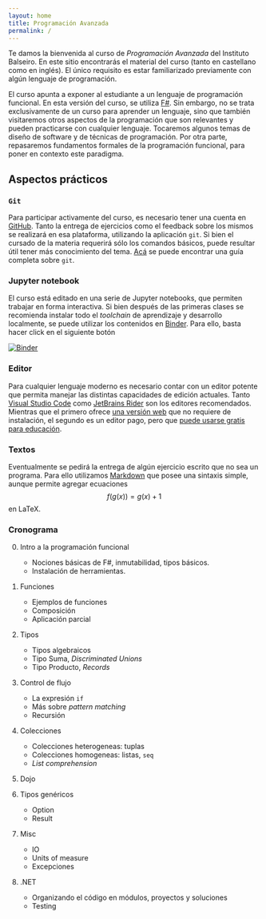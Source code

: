 ```yaml
---
layout: home
title: Programación Avanzada
permalink: /
---
```


Te damos la bienvenida al curso de _Programación Avanzada_ del Instituto Balseiro. En este sitio encontrarás el material del curso (tanto en castellano como en inglés). El único requisito es estar familiarizado previamente con algún lenguaje de programación.

El curso apunta a exponer al estudiante a un lenguaje de programación funcional. En esta versión del curso, se utiliza [F\#](https://learn.microsoft.com/en-us/dotnet/fsharp/what-is-fsharp). Sin embargo, no se trata exclusivamente de un curso para aprender un lenguaje, sino que también visitaremos otros aspectos de la programación que son relevantes y pueden practicarse con cualquier lenguaje. Tocaremos algunos temas de diseño de software y de técnicas de programación. Por otra parte, repasaremos fundamentos formales de la programación funcional, para poner en contexto este paradigma.



## Aspectos prácticos

### `Git`

Para participar activamente del curso, es necesario tener una cuenta en [GitHub](www.github.com). Tanto la entrega de ejercicios como el feedback sobre los mismos se realizará en esa plataforma, utilizando la aplicación `git`. Si bien el cursado de la materia requerirá sólo los comandos básicos, puede resultar útil tener más conocimiento 
del tema. [Acá](https://happygitwithr.com/) se puede encontrar una guía completa sobre `git`. 


### Jupyter notebook

El curso está editado en una serie de Jupyter notebooks, que permiten trabajar en forma interactiva. Si bien después de las
primeras clases se recomienda instalar todo el _toolchain_  de aprendizaje y desarrollo localmente, se puede utilizar los contenidos
en [Binder](https://mybinder.org). Para ello, basta hacer click en el siguiente botón

[![Binder](https://mybinder.org/badge_logo.svg)](https://mybinder.org/v2/gh/fcolavecchia/fp-course.git/binder?labpath=en%2F)



### Editor

Para cualquier lenguaje moderno es necesario contar con un editor potente que permita manejar las distintas capacidades de edición actuales. Tanto [Visual Studio Code](https://code.visualstudio.com/download) como [JetBrains Rider](https://www.jetbrains.com/rider/) son los editores recomendados. 
Mientras que el primero ofrece [una versión web](https://vscode.dev/) que no requiere de instalación, el segundo es un editor pago, pero que [puede usarse gratis para educación](https://www.jetbrains.com/community/education/#students). 

### Textos
Eventualmente se pedirá la entrega de algún ejercicio escrito que no sea un programa. Para ello utilizamos [Markdown](https://www.argentina.gob.ar/contenidosdigitales/escribir-en-markdown/markdown-basico) que posee una sintaxis simple, aunque permite agregar ecuaciones $$f(g(x)) = g(x)+1$$ en LaTeX.

### Cronograma

0. Intro a la programación funcional
    - Nociones básicas de F\#, inmutabilidad, tipos básicos.
    - Instalación de herramientas.

1. Funciones
    - Ejemplos de funciones
    - Composición
    - Aplicación parcial

2. Tipos
    - Tipos algebraicos
    - Tipo Suma, _Discriminated Unions_
    - Tipo Producto, _Records_ 

3. Control de flujo
    - La expresión `if`
    - Más sobre _pattern matching_ 
    - Recursión     

4. Colecciones
    - Colecciones heterogeneas: tuplas
    - Colecciones homogeneas: listas, `seq`
    - _List comprehension_     

5. Dojo    

6. Tipos genéricos    
    - Option
    - Result 

7. Misc
    - IO
    - Units of measure
    - Excepciones 

8. .NET
    - Organizando el código en módulos, proyectos y soluciones
    - Testing 













